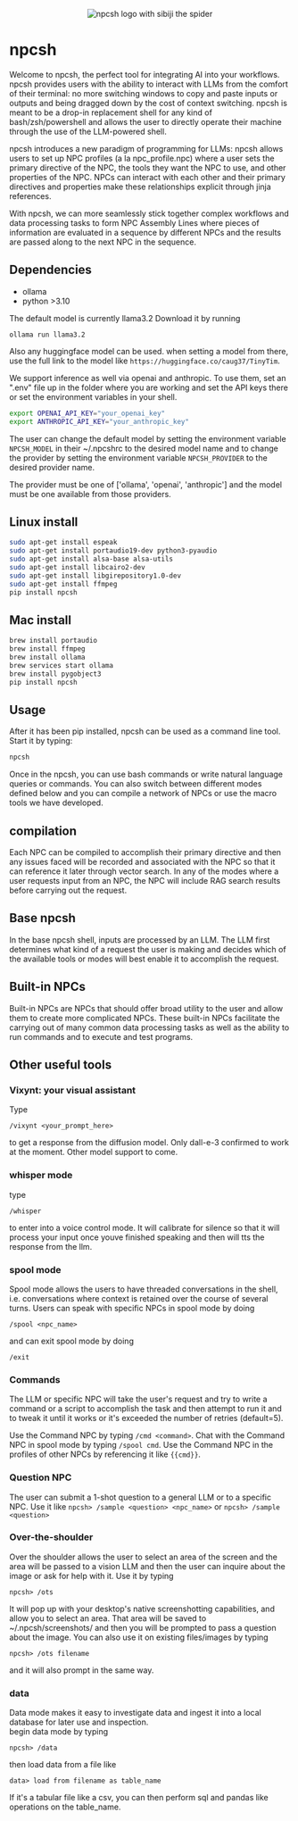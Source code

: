 <p align="center">
  <img src="npcsh.png" alt="npcsh logo with sibiji the spider">
</p>                                      


# npcsh


Welcome to npcsh, the perfect tool for integrating AI into your workflows. npcsh provides users with the ability to interact with LLMs from the comfort of their terminal: no more switching windows to copy and paste inputs or outputs and being dragged down by the cost of context switching.
npcsh is meant to be a drop-in replacement shell for any kind of bash/zsh/powershell and allows the user to directly operate their machine through the use of the LLM-powered shell.

npcsh introduces a new paradigm of programming for LLMs: npcsh allows users to set up NPC profiles (a la npc_profile.npc) where a user sets the primary directive of the NPC, the tools they want the NPC to use, and other properties of the NPC. NPCs can interact with each other and their primary directives and properties make these relationships explicit through jinja references.

With npcsh, we can more seamlessly stick together complex workflows and data processing tasks to form NPC Assembly Lines where pieces of information are evaluated in a sequence by different NPCs and the results are passed along to the next NPC in the sequence. 


## Dependencies
- ollama
- python >3.10

The default model is currently llama3.2
Download it by running
```
ollama run llama3.2
```
Also any huggingface model can be used. when setting a model from there, use the full link to the model like `https://huggingface.co/caug37/TinyTim`.


We support inference as well via openai and anthropic. To use them, set an ".env" file up in the folder where you are working and set the API keys there or set the environment variables in your shell. 

```bash
export OPENAI_API_KEY="your_openai_key"
export ANTHROPIC_API_KEY="your_anthropic_key"
```

The user can change the default model by setting the environment variable `NPCSH_MODEL` in their ~/.npcshrc to the desired model name and to change the provider by setting the environment variable `NPCSH_PROVIDER` to the desired provider name.

The provider must be one of ['ollama', 'openai', 'anthropic'] and the model must be one available from those providers.



## Linux install
```bash
sudo apt-get install espeak
sudo apt-get install portaudio19-dev python3-pyaudio
sudo apt-get install alsa-base alsa-utils
sudo apt-get install libcairo2-dev
sudo apt-get install libgirepository1.0-dev
sudo apt-get install ffmpeg
pip install npcsh

```



## Mac install
```bash
brew install portaudio
brew install ffmpeg
brew install ollama
brew services start ollama
brew install pygobject3
pip install npcsh
```

## Usage
After it has been pip installed, npcsh can be used as a command line tool. Start it by typing:
```bash
npcsh
```

Once in the npcsh, you can use bash commands or write natural language queries or commands. You can also switch between different modes defined below and you can compile a network of NPCs or use the macro tools we have developed.



## compilation

Each NPC can be compiled to accomplish their primary directive and then any issues faced will be recorded and associated with the NPC so that it can reference it later through vector search. In any of the modes where a user requests input from an NPC, the NPC will include RAG search results before carrying out the request.


## Base npcsh


In the base npcsh shell, inputs are processed by an LLM. The LLM first determines what kind of a request the user is making and decides which of the available tools or modes will best enable it to accomplish the request. 




## Built-in NPCs
Built-in NPCs are NPCs that should offer broad utility to the user and allow them to create more complicated NPCs. These built-in NPCs facilitate the carrying out of many common data processing tasks as well as the ability to run commands and to execute and test programs.



## Other useful tools

### Vixynt: your visual assistant

Type 
```npcsh
/vixynt <your_prompt_here> 
```
to get a response from the diffusion model. Only dall-e-3 confirmed to work at the moment. Other model support to come.

### whisper mode
type
```npcsh
/whisper
```
to enter into a voice control mode. It will calibrate for silence so that it will process your input once youve finished speaking and then will tts the response from the  llm.

### spool mode

Spool mode allows the users to have threaded conversations in the shell, i.e. conversations where context is retained over the course of several turns.
Users can speak with specific NPCs in spool mode by doing 
```npcsh
/spool <npc_name>
```
 and can exit spool mode by doing
```npcsh
/exit
```

### Commands

The LLM or specific NPC will take the user's request and try to write a command or a script to accomplish the task and then attempt to run it and to tweak it until it works or it's exceeded the number of retries (default=5).

Use the Command NPC by typing ```/cmd <command>```. Chat with the Command NPC in spool mode by typing ```/spool cmd```.
Use the Command NPC in the profiles of other NPCs by referencing it  like ```{{cmd}}```.


### Question NPC

The user can submit a 1-shot question to a general LLM or to a specific NPC.
Use it like
```npcsh> /sample <question> <npc_name>```
or
```npcsh> /sample <question>```

### Over-the-shoulder 

Over the shoulder allows the user to select an area of the screen and the area will be passed to a vision LLM and then the user can inquire about the image or ask for help with it.
Use it by typing
```npcsh
npcsh> /ots
```
It will pop up with your desktop's native screenshotting capabilities, and allow you to select an area. That area will be saved to ~/.npcsh/screenshots/ and then you will be prompted to pass a question about the image. 
You can also use it on existing files/images by typing 
```npcsh
npcsh> /ots filename
```
and it will also prompt in the same way. 

### data 
Data mode makes it easy to investigate data and ingest it into a local database for later use and inspection.  
begin data mode by typing 
```npcsh
npcsh> /data
```
then load data from a file like
```npcsh
data> load from filename as table_name
```
If it's a tabular file like a csv, you can then perform sql and pandas like operations on the table_name.




